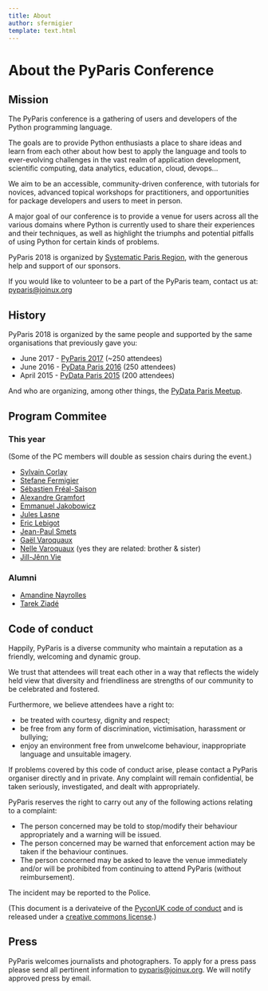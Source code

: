 ```yaml
---
title: About
author: sfermigier
template: text.html
---
```


# About the PyParis Conference

<a id="mission"></a>
## Mission

The PyParis conference is a gathering of users and developers of the
Python programming language.

The goals are to provide Python enthusiasts
a place to share ideas and learn from each other about how best to
apply the language and tools to ever-evolving challenges in the vast
realm of application development, scientific computing, data analytics,
education, cloud, devops...

We aim to be an accessible, community-driven conference, with
tutorials for novices, advanced topical workshops for practitioners,
and opportunities for package developers and users to meet in
person.

A major goal of our conference is to provide a venue
for users across all the various domains where Python is currently used to share
their experiences and their techniques, as well as highlight the
triumphs and potential pitfalls of using Python for certain kinds of
problems.


PyParis 2018 is organized by <a href="http://www.systematic-paris-region.org/">Systematic Paris
Region</a>, with the generous help and support of our sponsors.

If you would like to
volunteer to be a part of the PyParis team, contact us at:
<a href="mailto:pyparis@joinux.org">pyparis@joinux.org</a>


<a id="history"></a>
## History

PyParis 2018 is organized by the same people and supported by the same
organisations that previously gave you:

- June 2017 - [PyParis 2017](http://2017.pyparis.org/) (~250 attendees)
- June 2016 - [PyData Paris 2016](https://pydata.org/paris2016/) (250 attendees)
- April 2015 - [PyData Paris 2015](http://2015.pydata.fr/) (200 attendees)

And who are organizing, among other things, the [PyData Paris Meetup](https://www.meetup.com/PyData-Paris/).


<a id="pc"></a>
## Program Commitee

### This year

(Some of the PC members will double as session chairs during the event.)

- [Sylvain Corlay](https://github.com/sylvaincorlay)
- [Stefane Fermigier](http://www.fermigier.com/)
- [Sébastien Fréal-Saison](https://www.linkedin.com/in/sébastien-fréal-saison-ab57a51/)
- [Alexandre Gramfort](http://alexandre.gramfort.net/)
- [Emmanuel Jakobowicz](https://www.linkedin.com/in/ejakobowicz)
- [Jules Lasne](https://github.com/Seluj78)
- [Eric Lebigot](https://www.linkedin.com/in/eolebigot/)
- [Jean-Paul Smets](http://10ans.dysruptiv.org/p/jean-paul-smets-ceo-nexedi.html)
- [Gaël Varoquaux](http://gael-varoquaux.info/)
- [Nelle Varoquaux](https://www.stat.berkeley.edu/~nelle/) (yes they are related: brother & sister)
- [Jill-Jênn Vie](http://jill-jenn.net/)

### Alumni

- [Amandine Nayrolles](https://www.linkedin.com/in/nayrollesa/)
- [Tarek Ziadé](http://www.ziade.org/)



<a id="coc"></a>
## Code of conduct

Happily, PyParis is a diverse community who maintain a reputation as a friendly, welcoming and dynamic group.

We trust that attendees will treat each other in a way that reflects the widely held view that diversity and friendliness are strengths of our community to be celebrated and fostered.

Furthermore, we believe attendees have a right to:

- be treated with courtesy, dignity and respect;
- be free from any form of discrimination, victimisation, harassment or bullying;
- enjoy an environment free from unwelcome behaviour, inappropriate language and unsuitable imagery.

If problems covered by this code of conduct arise, please contact a PyParis organiser directly and in private. Any complaint will remain confidential, be taken seriously, investigated, and dealt with appropriately.

PyParis reserves the right to carry out any of the following actions relating to a complaint:

- The person concerned may be told to stop/modify their behaviour appropriately and a warning will be issued.
- The person concerned may be warned that enforcement action may be taken if the behaviour continues.
- The person concerned may be asked to leave the venue immediately and/or will be prohibited from continuing to attend PyParis (without reimbursement).

The incident may be reported to the Police.

(This document is a derivateive of the [PyconUK code of conduct](http://pyconuk.net/CodeOfConduct) and is released under a [creative commons license](http://creativecommons.org/licenses/by-nc-sa/3.0/).)

<a id="press"></a>
## Press

PyParis welcomes journalists and photographers.
To apply for a press pass please send all pertinent information to
pyparis@joinux.org. We will notify approved press by email.

